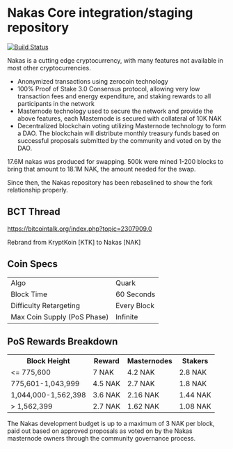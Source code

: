 Nakas Core integration/staging repository
=====================================

[![Build Status](https://travis-ci.org/nakasproject/Nakas.svg?branch=master)](https://travis-ci.org/nakasproject/Nakas)

Nakas is a cutting edge cryptocurrency, with many features not available in most other cryptocurrencies.
- Anonymized transactions using zerocoin technology
- 100% Proof of Stake 3.0 Consensus protocol, allowing very low transaction fees and energy expenditure, and staking rewards to all participants in the network
- Masternode technology used to secure the network and provide the above features, each Masternode is secured
  with collateral of 10K NAK
- Decentralized blockchain voting utilizing Masternode technology to form a DAO. The blockchain will distribute monthly treasury funds based on successful proposals submitted by the community and voted on by the DAO.

17.6M nakas was produced for swapping. 500k were mined 1-200 blocks to bring that amount to 18.1M NAK, the amount needed for the swap.

Since then, the Nakas repository has been rebaselined to show the fork relationship properly.

## BCT Thread ##

https://bitcointalk.org/index.php?topic=2307909.0

Rebrand from KryptKoin [KTK] to Nakas [NAK]

## Coin Specs ##
<table>
<tr><td>Algo</td><td>Quark</td></tr>
<tr><td>Block Time</td><td>60 Seconds</td></tr>
<tr><td>Difficulty Retargeting</td><td>Every Block</td></tr>
<tr><td>Max Coin Supply (PoS Phase)</td><td>Infinite</td></tr>
</table>

## PoS Rewards Breakdown ##

<table>
<th>Block Height</th><th>Reward</th><th>Masternodes</th><th>Stakers</th>
<tr><td><= 775,600</td><td>7 NAK</td><td>4.2 NAK</td><td>2.8 NAK</td></tr>
<tr><td>775,601-1,043,999</td><td>4.5 NAK</td><td>2.7 NAK</td><td>1.8 NAK</td></tr>
<tr><td>1,044,000-1,562,398</td><td>3.6 NAK</td><td>2.16 NAK</td><td>1.44 NAK</td></tr>
<tr><td>> 1,562,399</td><td>2.7 NAK</td><td>1.62 NAK</td><td>1.08 NAK</td></tr>
</table>

The Nakas development budget is up to a maximum of 3 NAK per block, paid out based on approved proposals as voted on by the Nakas masternode owners through the community governance process.
